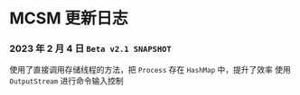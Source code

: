 # MCSM 更新日志
### 2023 年 2 月 4 日 ```Beta v2.1 SNAPSHOT```
使用了直接调用存储线程的方法，把 ```Process``` 存在 ```HashMap``` 中，提升了效率
使用 ```OutputStream``` 进行命令输入控制
